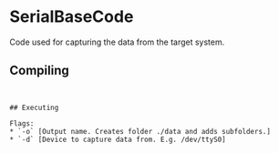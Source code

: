 # SerialBaseCode

Code used for capturing the data from the target system.

## Compiling
```g++ -o serial SerialHandler.cpp


## Executing

Flags:
* `-o` [Output name. Creates folder ./data and adds subfolders.]
* `-d` [Device to capture data from. E.g. /dev/ttyS0]